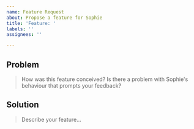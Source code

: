 ```yaml
---
name: Feature Request
about: Propose a feature for Sophie
title: 'Feature: '
labels: ''
assignees: ''

---
```


## Problem
>How was this feature conceived? Is there a problem with Sophie's behaviour that prompts your feedback?

## Solution
>Describe your feature...
